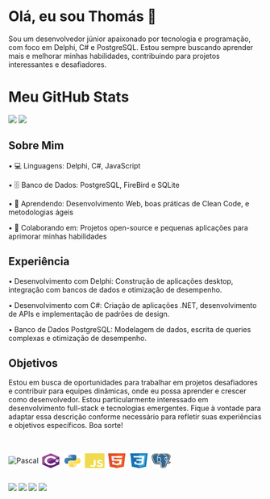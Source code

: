 <h1>Olá, eu sou Thomás 👋</h1>
<p>Sou um desenvolvedor júnior apaixonado por tecnologia e programação, com foco em Delphi, C# e PostgreSQL. Estou sempre buscando aprender mais e melhorar minhas habilidades, contribuindo para projetos interessantes e desafiadores.</p>

##
<h1>Meu GitHub Stats</h1>
<div>
<img height=200 src="https://github-readme-stats.vercel.app/api?username=thomasepifaneodev&layout=compact&langs_count=8&card_width=320&show_icons=true&theme=dark"/>
<img height=200 src="https://github-readme-stats.vercel.app/api/top-langs?username=thomasepifaneodev&layout=compact&langs_count=8&card_width=350&show_icons=true&theme=dark"/>
</div>

<h2>Sobre Mim</h2>
<p>•	💻 Linguagens: Delphi, C#, JavaScript</p>
<p>•	🗄️ Banco de Dados: PostgreSQL, FireBird e SQLite</p>
<p>•	🌱 Aprendendo: Desenvolvimento Web, boas práticas de Clean Code, e metodologias ágeis</p>
<p>•	🤝 Colaborando em: Projetos open-source e pequenas aplicações para aprimorar minhas habilidades</p>

<h2>Experiência</h2>
<p>•	Desenvolvimento com Delphi: Construção de aplicações desktop, integração com bancos de dados e otimização de desempenho.</p>
<p>•	Desenvolvimento com C#: Criação de aplicações .NET, desenvolvimento de APIs e implementação de padrões de design.</p>
<p>•	Banco de Dados PostgreSQL: Modelagem de dados, escrita de queries complexas e otimização de desempenho.</p>
<h2>Objetivos</h2>
<p>Estou em busca de oportunidades para trabalhar em projetos desafiadores e contribuir para equipes dinâmicas, onde eu possa aprender e crescer como desenvolvedor. Estou particularmente interessado em desenvolvimento full-stack e tecnologias emergentes.
Fique à vontade para adaptar essa descrição conforme necessário para refletir suas experiências e objetivos específicos. Boa sorte!</p>

##

<div style="display: inline_block"><br>
  <img align="center" alt="Pascal" height="30" width="30" src="https://user-images.githubusercontent.com/3423282/123477765-e4013700-d5d4-11eb-876c-de9aab52153b.png">    
  <img align="center" alt="CSharp" height="30" width="40" src="https://raw.githubusercontent.com/devicons/devicon/master/icons/csharp/csharp-original.svg">
  <img align="center" alt="Python" height="30" width="40" src="https://raw.githubusercontent.com/devicons/devicon/master/icons/python/python-original.svg">  
  <img align="center" alt="Js" height="30" width="40" src="https://raw.githubusercontent.com/devicons/devicon/master/icons/javascript/javascript-plain.svg">    
  <img align="center" alt="HTML" height="30" width="40" src="https://raw.githubusercontent.com/devicons/devicon/master/icons/html5/html5-original.svg">  
  <img align="center" alt="CSS" height="30" width="40" src="https://raw.githubusercontent.com/devicons/devicon/master/icons/css3/css3-original.svg">
  <img align="center" alt="PostgreSQL" height="30" width="40" src="https://github.com/devicons/devicon/blob/master/icons/postgresql/postgresql-original.svg">    
</div>

  ##
 
<div> 
  <!--<a href="" target="_blank"><img src="https://img.shields.io/badge/YouTube-FF0000?style=for-the-badge&logo=youtube&logoColor=white" target="_blank"></a>-->
  <a href="https://instagram.com/thomasepifaneo" target="_blank"><img src="https://img.shields.io/badge/-Instagram-%23E4405F?style=for-the-badge&logo=instagram&logoColor=white" target="_blank"></a>
 	<!--<a href="" target="_blank"><img src="https://img.shields.io/badge/Twitch-9146FF?style=for-the-badge&logo=twitch&logoColor=white" target="_blank"></a>
  <a href="" target="_blank"><img src="https://img.shields.io/badge/Discord-7289DA?style=for-the-badge&logo=discord&logoColor=white" target="_blank"></a>-->
  <a href = "mailto:thomasepifaeno@gmail.com"><img src="https://img.shields.io/badge/-Gmail-%23333?style=for-the-badge&logo=gmail&logoColor=white" target="_blank"></a>
  <a href="https://www.linkedin.com/in/epifaneo/" target="_blank"><img src="https://img.shields.io/badge/-LinkedIn-%230077B5?style=for-the-badge&logo=linkedin&logoColor=white" target="_blank"></a> 
  <a href="https://api.whatsapp.com/send?phone=5579996121016" target="_blank"><img src="https://img.shields.io/badge/whastapp-25d366?style=for-the-badge&logo=whatsapp&logoColor=white" target="_blank"></a>  
</div>
